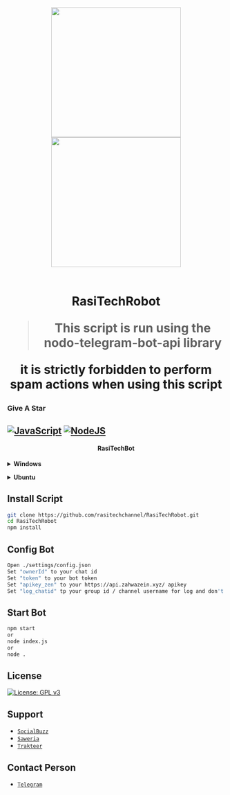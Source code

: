 <h1 align="center">

<img width="300" src="https://yt3.googleusercontent.com/A0N50mnvhnO-wtiTKa1rVJ46QcDBxV8304HFQBrwWpsSs0RWCPI3alNeyn6G3ITaUoJIBfA6Ag=s900-c-k-c0x00ffffff-no-rj"><img width="300" src="https://static3.tgstat.ru/channels/_0/f9/f9355ba522050fc5c636a07e4b6562cf.jpg">

<br> RasiTechRobot
 
 > This script is run using the nodo-telegram-bot-api library
 
 it is strictly forbidden to perform spam actions when using this script 

### Give A Star

## [![JavaScript](https://img.shields.io/badge/JavaScript-d6cc0f?style=for-the-badge&logo=javascript&logoColor=white)](https://javascript.com) [![NodeJS](https://img.shields.io/badge/Node.js-43853D?style=for-the-badge&logo=node.js&logoColor=white)](https://nodejs.org/)
 
</h1>
<h4 align="center">RasiTechBot</h4>


<!-- Installation -->
<b><details><summary>Windows</summary></b>  
<b>Requirements:</b>
* Git [`Click here`](https://git-scm.com/downloads)
* NodeJS [`Click here`](https://nodejs.org/en/download)
* ZIP [`Click here`](https://infozip.sourceforge.net/Zip.html)
 
```bash
Add to PATH environment variable
```
</details>

<b><details><summary>Ubuntu</summary></b>
```bash
1. apt update && apt upgrade
2. apt install nodejs -y
3. apt install git -y
4. apt install zip -y
5. apt install wget curl -y
```

<b>Install nvm for custom nodejs version:</b>
```bash
1. curl -o- https://raw.githubusercontent.com/nvm-sh/nvm/v0.39.3/install.sh | bash
2. source ~/.bashrc
3. nvm install node
```
</details>


## Install Script
```bash
git clone https://github.com/rasitechchannel/RasiTechRobot.git
cd RasiTechRobot
npm install
```

## Config Bot
```bash
Open ./settings/config.json
Set "ownerId" to your chat id
Set "token" to your bot token
Set "apikey_zen" to your https://api.zahwazein.xyz/ apikey 
Set "log_chatid" tp your group id / channel username for log and don't forget to add bot in ur group/channel before set
```

## Start Bot
```bash
npm start
or
node index.js
or
node .
```


## License
[![License: GPL v3](https://img.shields.io/badge/License-GPLv3-blue.svg)](https://www.gnu.org/licenses/gpl-3.0)    


## Support
* [`SocialBuzz`](https://sociabuzz.com/rasitech)
* [`Saweria`](https://saweria.co/rasitech)
* [`Trakteer`](https://trakteer.id/rasitech)
  
## Contact Person
* [`Telegram`](https://t.me/rasirt2)
